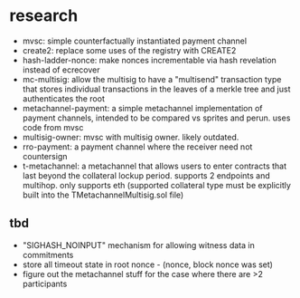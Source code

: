 # research

- mvsc: simple counterfactually instantiated payment channel
- create2: replace some uses of the registry with CREATE2
- hash-ladder-nonce: make nonces incrementable via hash revelation instead of ecrecover
- mc-multisig: allow the multisig to have a "multisend" transaction type that stores individual transactions in the leaves of a merkle tree and just authenticates the root
- metachannel-payment: a simple metachannel implementation of payment channels, intended to be compared vs sprites and perun. uses code from mvsc
- multisig-owner: mvsc with multisig owner. likely outdated.
- rro-payment: a payment channel where the receiver need not countersign
- t-metachannel: a metachannel that allows users to enter contracts that last beyond the collateral lockup period. supports 2 endpoints and multihop. only supports eth (supported collateral type must be explicitly built into the TMetachannelMultisig.sol file)

## tbd

- "SIGHASH_NOINPUT" mechanism for allowing witness data in commitments
- store all timeout state in root nonce - (nonce, block nonce was set)
- figure out the metachannel stuff for the case where there are >2 participants

